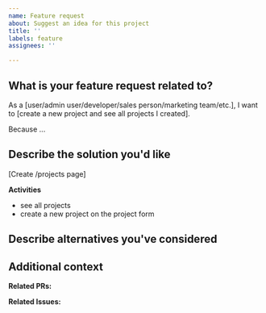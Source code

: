 ```yaml
---
name: Feature request
about: Suggest an idea for this project
title: ''
labels: feature
assignees: ''

---
```


## What is your feature request related to?
As a [user/admin user/developer/sales person/marketing team/etc.], I want to [create a new project and see all projects I created].

Because ...

## Describe the solution you'd like
[Create /projects page]

**Activities**
- see all projects
- create a new project on the project form

## Describe alternatives you've considered

## Additional context

**Related PRs:**

**Related Issues:**
